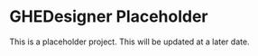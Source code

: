 GHEDesigner Placeholder
=======================

This is a placeholder project. This will be updated at a later date.

